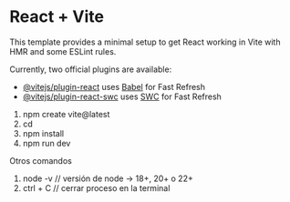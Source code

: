 # React + Vite

This template provides a minimal setup to get React working in Vite with HMR and some ESLint rules.

Currently, two official plugins are available:

- [@vitejs/plugin-react](https://github.com/vitejs/vite-plugin-react/blob/main/packages/plugin-react/README.md) uses [Babel](https://babeljs.io/) for Fast Refresh
- [@vitejs/plugin-react-swc](https://github.com/vitejs/vite-plugin-react-swc) uses [SWC](https://swc.rs/) for Fast Refresh


1. npm create vite@latest
2. cd <nombre-del-proyecto>
3. npm install
4. npm run dev

Otros comandos
1. node -v // versión de node -> 18+, 20+ o 22+
2. ctrl + C // cerrar proceso en la terminal